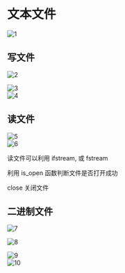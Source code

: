 # 文本文件

![1](images/2022-05-31-10-54-49.png)

## 写文件
![2](images/2022-05-31-10-56-32.png)

![3](images/2022-05-31-10-58-31.png)  
![4](images/2022-05-31-10-59-30.png)
## 读文件

![5](images/2022-05-31-11-05-22.png)  
![6](images/2022-05-31-11-14-06.png)  

读文件可以利用 ifstream, 或 fstream  

利用 is_open 函数判断文件是否打开成功  

close 关闭文件  

## 二进制文件

![7](images/2022-05-31-13-42-35.png)  

![8](images/2022-05-31-13-47-02.png)  

![9](images/2022-05-31-13-48-31.png)  
![10](images/2022-05-31-13-52-42.png)  
